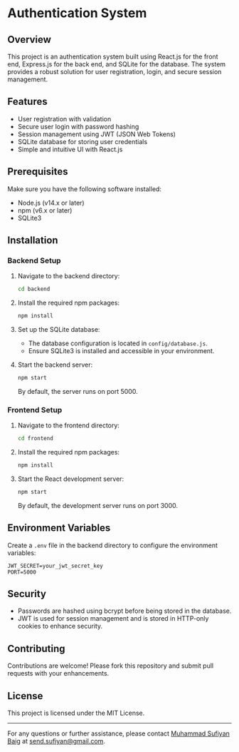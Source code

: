# Authentication System

## Overview

This project is an authentication system built using React.js for the front end, Express.js for the back end, and SQLite for the database. The system provides a robust solution for user registration, login, and secure session management.

## Features

- User registration with validation
- Secure user login with password hashing
- Session management using JWT (JSON Web Tokens)
- SQLite database for storing user credentials
- Simple and intuitive UI with React.js

## Prerequisites

Make sure you have the following software installed:

- Node.js (v14.x or later)
- npm (v6.x or later)
- SQLite3

## Installation

### Backend Setup

1. Navigate to the backend directory:
    ```bash
    cd backend
    ```

2. Install the required npm packages:
    ```bash
    npm install
    ```

3. Set up the SQLite database:
    - The database configuration is located in `config/database.js`.
    - Ensure SQLite3 is installed and accessible in your environment.

4. Start the backend server:
    ```bash
    npm start
    ```

   By default, the server runs on port 5000.

### Frontend Setup

1. Navigate to the frontend directory:
    ```bash
    cd frontend
    ```

2. Install the required npm packages:
    ```bash
    npm install
    ```

3. Start the React development server:
    ```bash
    npm start
    ```

   By default, the development server runs on port 3000.

## Environment Variables

Create a `.env` file in the backend directory to configure the environment variables:

```
JWT_SECRET=your_jwt_secret_key
PORT=5000
```

## Security

- Passwords are hashed using bcrypt before being stored in the database.
- JWT is used for session management and is stored in HTTP-only cookies to enhance security.

## Contributing

Contributions are welcome! Please fork this repository and submit pull requests with your enhancements.

## License

This project is licensed under the MIT License.

---

For any questions or further assistance, please contact [Muhammad Sufiyan Baig](https://muhammadsufiyanbaig.vercel.app/) at send.sufiyan@gmail.com.
